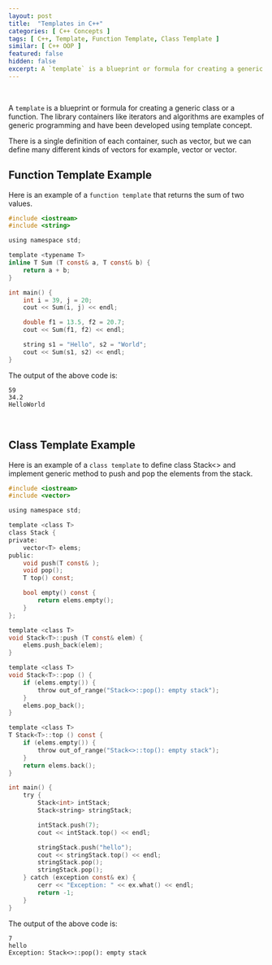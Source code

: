 ```yaml
---
layout: post
title:  "Templates in C++"
categories: [ C++ Concepts ]
tags: [ C++, Template, Function Template, Class Template ]
similar: [ C++ OOP ]
featured: false
hidden: false
excerpt: A `template` is a blueprint or formula for creating a generic class or a function.
---
```


<br />

A `template` is a blueprint or formula for creating a generic class or a function. The library containers like iterators and algorithms are examples of generic programming and have been developed using template concept.

There is a single definition of each container, such as vector, but we can define many different kinds of vectors for example, vector<int> or vector<string>.



## Function Template Example

Here is an example of a `function template` that returns the sum of two values.

```c
#include <iostream>
#include <string>

using namespace std;

template <typename T>
inline T Sum (T const& a, T const& b) { 
    return a + b; 
}

int main() {
    int i = 39, j = 20;
    cout << Sum(i, j) << endl;

    double f1 = 13.5, f2 = 20.7;
    cout << Sum(f1, f2) << endl;

    string s1 = "Hello", s2 = "World";
    cout << Sum(s1, s2) << endl;
}
```

The output of the above code is:
```
59
34.2
HelloWorld
```



<br />

## Class Template Example

Here is an example of a `class template` to define class Stack<> and implement generic method to push and pop the elements from the stack.

```c
#include <iostream>
#include <vector>

using namespace std;

template <class T>
class Stack {
private:
    vector<T> elems;
public:
    void push(T const& );
    void pop();
    T top() const;

    bool empty() const {
        return elems.empty();
    }
};

template <class T>
void Stack<T>::push (T const& elem) {
    elems.push_back(elem);
}

template <class T>
void Stack<T>::pop () {
    if (elems.empty()) {
        throw out_of_range("Stack<>::pop(): empty stack");
    }
    elems.pop_back();
}

template <class T>
T Stack<T>::top () const {
    if (elems.empty()) {
        throw out_of_range("Stack<>::top(): empty stack");
    }
    return elems.back();
}

int main() {
    try {
    	Stack<int> intStack;
    	Stack<string> stringStack;

    	intStack.push(7);
    	cout << intStack.top() << endl;

    	stringStack.push("hello");
    	cout << stringStack.top() << endl;
    	stringStack.pop();
    	stringStack.pop();
    } catch (exception const& ex) {
    	cerr << "Exception: " << ex.what() << endl;
    	return -1;
    }
}

```

The output of the above code is:
```
7
hello
Exception: Stack<>::pop(): empty stack
```









